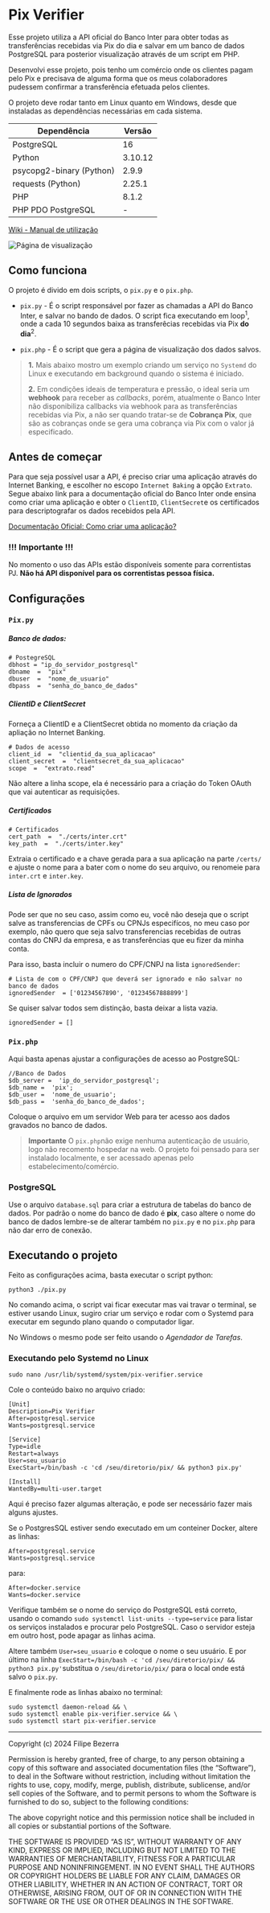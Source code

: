 # Pix Verifier

Esse projeto utiliza a API oficial do Banco Inter para obter todas as transferências recebidas via Pix do dia e salvar em um banco de dados PostgreSQL para posterior visualização através de um script em PHP.

Desenvolvi esse projeto, pois tenho um comércio onde os clientes pagam pelo Pix e precisava de alguma forma que os meus colaboradores pudessem confirmar a transferência efetuada pelos clientes.

O projeto deve rodar tanto em Linux quanto em Windows, desde que instaladas as dependências necessárias em cada sistema.

| Dependência | Versão |
|     --      |   --   |
| PostgreSQL |   16   
| Python |3.10.12 
| psycopg2-binary (Python)| 2.9.9
| requests (Python) | 2.25.1
| PHP | 8.1.2
| PHP PDO PostgreSQL | -

[Wiki - Manual de utilização](https://github.com/filipebsantos/Pix-Verifier/wiki)

![Página de visualização](screenshot.png "Página de visualização")

## Como funciona
O projeto é divido em dois scripts, o `pix.py` e o `pix.php`.

- `pix.py` - É o script responsável por fazer as chamadas a API do Banco Inter, e salvar no bando de dados. O script fica executando em loop<sup>1</sup>, onde a cada 10 segundos baixa as transferêcias recebidas via Pix **do dia**<sup>2</sup>.

- `pix.php` - É o script que gera a página de visualização dos dados salvos.

> **1.** Mais abaixo mostro um exemplo criando um serviço no `Systemd` do Linux e executando em background quando o sistema é iniciado.
> 
> **2.** Em condições ideais de temperatura e pressão, o ideal seria um **webhook** para receber as *callbacks*, porém, atualmente o Banco Inter não disponibiliza callbacks via webhook para as transferências recebidas via Pix, a não ser quando tratar-se de **Cobrança Pix**, que são as cobranças onde se gera uma cobrança via Pix com o valor já especificado.

## Antes de começar

Para que seja possível usar a API, é preciso criar uma aplicação através do Internet Banking, e escolher no escopo `Internet Baking` a opção `Extrato`. Segue abaixo link para a documentação oficial do Banco Inter onde ensina como criar uma aplicação e obter o `ClientID`, `ClientSecret`e os certificados para descriptografar os dados recebidos pela API.

[Documentação Oficial: Como criar uma aplicação?](https://developers.inter.co/docs/introducao/como-criar-uma-aplicacao)

### !!! Importante !!!
No momento o uso das APIs estão disponíveis somente para correntistas PJ. **Não há API disponível para os correntistas pessoa física.**
 
 ## Configurações

### `Pix.py`

##### Banco de dados:

    # PostegreSQL
    dbhost = "ip_do_servidor_postgresql"
    dbname  =  "pix"
    dbuser  =  "nome_de_usuario"
    dbpass  =  "senha_do_banco_de_dados"

##### ClientID e ClientSecret

Forneça a ClientID e a ClientSecret obtida no momento da criação da apliação no Internet Banking.

    # Dados de acesso
    client_id  =  "clientid_da_sua_aplicacao"
    client_secret  =  "clientsecret_da_sua_aplicacao"
    scope  =  "extrato.read"

Não altere a linha scope, ela é necessário para a criação do Token OAuth que vai autenticar as requisições.

##### Certificados

    # Certificados
    cert_path  =  "./certs/inter.crt"
    key_path  =  "./certs/inter.key"

Extraia o certificado e a chave gerada para a sua aplicação na parte `/certs/` e ajuste o nome para a bater com o nome do seu arquivo, ou renomeie para `inter.crt` e `inter.key`.

##### Lista de Ignorados

Pode ser que no seu caso, assim como eu, você não deseja que o script salve as transferencias de CPFs ou CPNJs especifícos, no meu caso por exemplo, não quero que seja salvo transferencias recebidas de outras contas do CNPJ da empresa, e as transferências que eu fizer da minha conta.

Para isso, basta incluir o numero do CPF/CNPJ na lista `ignoredSender`:

    # Lista de com o CPF/CNPJ que deverá ser ignorado e não salvar no banco de dados
    ignoredSender  = ['01234567890', '01234567888899']

Se quiser salvar todos sem distinção, basta deixar a lista vazia.

    ignoredSender = []


### `Pix.php`

Aqui basta apenas ajustar a configurações de acesso ao PostgreSQL:

    //Banco de Dados
    $db_server =  'ip_do_servidor_postgresql';
    $db_name =  'pix';
    $db_user =  'nome_de_usuario';
    $db_pass =  'senha_do_banco_de_dados';

Coloque o arquivo em um servidor Web para ter acesso aos dados gravados no banco de dados. 

> **Importante**
> O `pix.php`não exige nenhuma autenticação de usuário, logo não recomento hospedar na web. O projeto foi pensado para ser instalado localmente, e ser acessado apenas pelo estabelecimento/comércio.


 ### PostgreSQL

Use o arquivo `database.sql` para criar a estrutura de tabelas do banco de dados. Por padrão o nome do banco de dado é **pix**, caso altere o nome do banco de dados lembre-se de alterar também no `pix.py` e no `pix.php` para não dar erro de conexão.

## Executando o projeto

Feito as configurações acima, basta executar o script python:

    python3 ./pix.py

No comando acima, o script vai ficar executar mas vai travar o terminal, se estiver usando Linux, sugiro criar um serviço e rodar com o Systemd para executar em segundo plano quando o computador ligar.

No Windows o mesmo pode ser feito usando o *Agendador de Tarefas*.

### Executando pelo Systemd no Linux

    sudo nano /usr/lib/systemd/system/pix-verifier.service
   
Cole o conteúdo baixo no arquivo criado:
   
    [Unit]
    Description=Pix Verifier
    After=postgresql.service
    Wants=postgresql.service
    
    [Service]
    Type=idle
    Restart=always
    User=seu_usuario
    ExecStart=/bin/bash -c 'cd /seu/diretorio/pix/ && python3 pix.py'
    
    [Install]
    WantedBy=multi-user.target

Aqui é preciso fazer algumas alteração, e pode ser necessário fazer mais alguns ajustes.

Se o PostgresSQL estiver sendo executado em um conteiner Docker, altere as linhas:

    After=postgresql.service
    Wants=postgresql.service

para:

    After=docker.service
    Wants=docker.service


Verifique também se o nome do serviço do PostgreSQL está correto, usando o comando `sudo systemctl list-units --type=service` para listar os serviços instalados e procurar pelo PostgreSQL. Caso o servidor esteja em outro host, pode apagar as linhas acima.

Altere também `User=seu_usuario` e coloque o nome o seu usuário. E por último na linha `ExecStart=/bin/bash -c 'cd /seu/diretorio/pix/ && python3 pix.py'`substitua o `/seu/diretorio/pix/` para o local onde está salvo o `pix.py`.

E finalmente rode as linhas abaixo no terminal:

    sudo systemctl daemon-reload && \
    sudo systemctl enable pix-verifier.service && \
    sudo systemctl start pix-verifier.service

---
Copyright (c) 2024 Filipe Bezerra

Permission is hereby granted, free of charge, to any person obtaining a copy of this software and associated documentation files (the “Software”), to deal in the Software without restriction, including without limitation the rights to use, copy, modify, merge, publish, distribute, sublicense, and/or sell copies of the Software, and to permit persons to whom the Software is furnished to do so, subject to the following conditions:

The above copyright notice and this permission notice shall be included in all copies or substantial portions of the Software.

THE SOFTWARE IS PROVIDED “AS IS”, WITHOUT WARRANTY OF ANY KIND, EXPRESS OR IMPLIED, INCLUDING BUT NOT LIMITED TO THE WARRANTIES OF MERCHANTABILITY, FITNESS FOR A PARTICULAR PURPOSE AND NONINFRINGEMENT. IN NO EVENT SHALL THE AUTHORS OR COPYRIGHT HOLDERS BE LIABLE FOR ANY CLAIM, DAMAGES OR OTHER LIABILITY, WHETHER IN AN ACTION OF CONTRACT, TORT OR OTHERWISE, ARISING FROM, OUT OF OR IN CONNECTION WITH THE SOFTWARE OR THE USE OR OTHER DEALINGS IN THE SOFTWARE.
